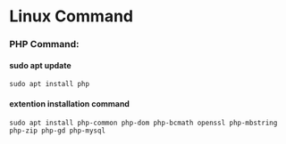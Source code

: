 # Linux Command
### PHP Command:
#### sudo apt update
`sudo apt install php`
#### extention installation command
`sudo apt install php-common php-dom php-bcmath openssl php-mbstring php-zip php-gd php-mysql` 

